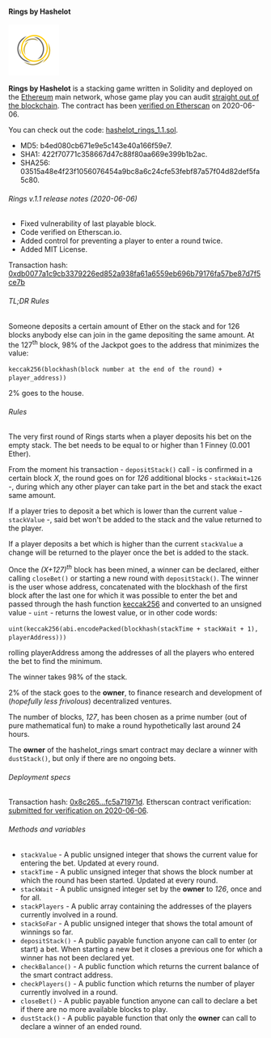 #### Rings by Hashelot

![If you like it, then you shoulda put a ring on it.](images/hashelot_rings_nbg.png)

**Rings by Hashelot** is a stacking game written in Solidity and deployed on the [Ethereum](https://ethereum.org/) main network, whose game play you can audit <a href="https://etherscan.io/address/0x6CbfF439F27d1e3431d912B6a0817d7a95596877" target="\_blank">straight out of the blockchain</a>.
The contract has been <a href="https://etherscan.io/address/0x6CbfF439F27d1e3431d912B6a0817d7a95596877#code" target="\_blank">verified on Etherscan</a> on 2020-06-06.

You can check out the code: [hashelot\_rings\_1.1.sol](solidity/hashelot_rings_1.1.sol).

- MD5: b4ed080cb671e9e5c143e40a166f59e7.
- SHA1: 422f70771c358667d47c88f80aa669e399b1b2ac.
- SHA256: 03515a48e4f23f1056076454a9bc8a6c24cfe53febf87a57f04d82def5fa5c80.

###### Rings v.1.1 release notes (2020-06-06)
- Fixed vulnerability of last playable block.
- Code verified on Etherscan.io.
- Added control for preventing a player to enter a round twice.
- Added MIT License.

Transaction hash: [0xdb0077a1c9cb3379226ed852a938fa61a6559eb696b79176fa57be87d7f5ce7b](https://etherscan.io/tx/0xdb0077a1c9cb3379226ed852a938fa61a6559eb696b79176fa57be87d7f5ce7b)

###### TL;DR Rules
Someone deposits a certain amount of Ether on the stack and for 126 blocks anybody else can join in the game depositing the same amount. At the 127<sup>th</sup> block, 98&percnt; of the Jackpot goes to the address that minimizes the value:

```keccak256(blockhash(block number at the end of the round) + player_address))```

2&percnt; goes to the house.

###### Rules
The very first round of Rings starts when a player deposits his bet on the empty stack. The bet needs to be equal to or higher than 1 Finney (0.001 Ether).

From the moment his transaction - ```depositStack()``` call - is confirmed in a certain block *X*, the round goes on for *126* additional blocks - ```stackWait=126``` -, during which any other player can take part in the bet and stack the exact same amount.

If a player tries to deposit a bet which is lower than the current value - ```stackValue``` -, said bet won't be added to the stack and the value returned to the player.

If a player deposits a bet which is higher than the current ```stackValue``` a change will be returned to the player once the bet is added to the stack.

Once the *(X+127)<sup>th</sup>* block has been mined, a winner can be declared, either calling ```closeBet()``` or starting a new round with ```depositStack()```. The winner is the user whose address, concatenated with the blockhash of the first block after the last one for which it was possible to enter the bet and passed through the hash function <a href="https://en.wikipedia.org/wiki/SHA-3" target="\_blank">keccak256</a> and converted to an unsigned value - ```uint``` - returns the lowest value, or in other code words:

```uint(keccak256(abi.encodePacked(blockhash(stackTime + stackWait + 1), playerAddress)))```

rolling playerAddress among the addresses of all the players who entered the bet to find the minimum.

The winner takes 98&percnt; of the stack.

2&percnt; of the stack goes to the **owner**, to finance research and development of (*hopefully less frivolous*) decentralized ventures.

The number of blocks, *127*, has been chosen as a prime number (out of pure mathematical fun) to make a round hypothetically last around 24 hours.

The **owner** of the hashelot_rings smart contract may declare a winner with ```dustStack()```, but only if there are no ongoing bets.

###### Deployment specs
Transaction hash: [0x8c265...fc5a71971d](https://etherscan.io/tx/0x8c2659ee2c48ca7e80249d290d1da81ea21a281a596375f7fbc941fc5a71971d).
Etherscan contract verification: <a href="https://etherscan.io/address/0x6CbfF439F27d1e3431d912B6a0817d7a95596877#code" target="\_blank">submitted for verification on 2020-06-06</a>.

###### Methods and variables

- ```stackValue``` - A public unsigned integer that shows the current value for entering the bet. Updated at every round.
- ```stackTime``` - A public unsigned integer that shows the block number at which the round has been started. Updated at every round.
- ```stackWait``` - A public unsigned integer set by the **owner** to *126*, once and for all.
- ```stackPlayers``` - A public array containing the addresses of the players currently involved in a round.
- ```stackSoFar``` - A public unsigned integer that shows the total amount of winnings so far.
- ```depositStack()``` - A public payable function anyone can call to enter (or start) a bet. When starting a new bet it closes a previous one for which a winner has not been declared yet.
- ```checkBalance()``` - A public function which returns the current balance of the smart contract address.
- ```checkPlayers()``` - A public function which returns the number of player currently involved in a round.
- ```closeBet()``` - A public payable function anyone can call to declare a bet if there are no more available blocks to play.
- ```dustStack()``` - A public payable function that only the **owner** can call to declare a winner of an ended round.
